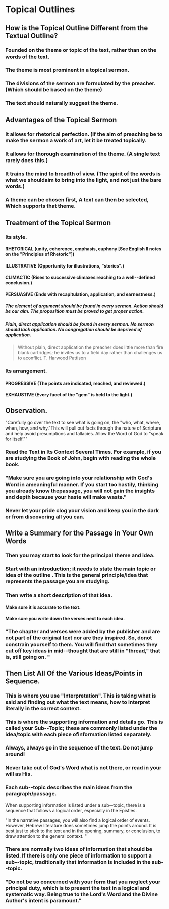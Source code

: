# Topical Outlines

## How is the Topical Outline Different from the Textual Outline?

### Founded on the theme or topic of the text, rather than on the words of the text.

### The theme is most prominent in a topical sermon.

### The divisions of the sermon are formulated by the preacher. (Which should be based on the theme)

### The text should naturally suggest the theme.

## Advantages of the Topical Sermon

### It allows for rhetorical perfection. (If the aim of preaching be to make the sermon a work of art, let it be treated topically.

### It allows for thorough examination of the theme. (A single text rarely does this.)

### It trains the mind to breadth of view. (The spirit of the words is what we shouldaim to bring into the light, and not just the bare words.)

### A theme can be chosen first, A text can then be selected, Which supports that theme.

## Treatment of the Topical Sermon

### Its style.

#### RHETORICAL (unity, coherence, emphasis, euphony \[See English II notes on the \"Principles of Rhetoric\"\])

#### ILLUSTRATIVE (Opportunity for illustrations, \"stories\".)

#### CLIMACTIC (Rises to successive climaxes reaching to a well--defined conclusion.)

#### PERSUASIVE (Ends with recapitulation, application, and earnestness.)

##### The element of argument should be found in every sermon. Action should be our aim. The proposition must be proved to get proper action.

##### Plain, direct application should be found in every sermon. No sermon should lack application. No congregation should be deprived of application.

> Without plain, direct application the preacher does little more than
> fire blank cartridges; he invites us to a field day rather than
> challenges us to aconflict. T. Harwood Pattison

### Its arrangement.

#### PROGRESSIVE (The points are indicated, reached, and reviewed.)

#### EXHAUSTIVE (Every facet of the \"gem\" is held to the light.)

## Observation.

\"Carefully go over the text to see what is going on, the \"who, what,
where, when, how, and why.\"This will pull out facts through the nature
of Scripture and help avoid presumptions and fallacies. Allow the Word
of God to \"speak for Itself.\"\"

### Read the Text in Its Context Several Times. For example, if you are studying the Book of John, begin with reading the whole book.

### \"Make sure you are going into your relationship with God\'s Word in ameaningful manner. If you start too hastily, thinking you already know thepassage, you will not gain the insights and depth because your haste will make waste.\"

### Never let your pride clog your vision and keep you in the dark or from discovering all you can.

## Write a Summary for the Passage in Your Own Words

### Then you may start to look for the principal theme and idea.

### Start with an introduction; it needs to state the main topic or idea of the outline . This is the general principle/idea that represents the passage you are studying.

### Then write a short description of that idea.

#### Make sure it is accurate to the text.

#### Make sure you write down the verses next to each idea.

### \"The chapter and verses were added by the publisher and are not part of the original text nor are they inspired. So, donot constrain yourself to them. You will find that sometimes they cut off key ideas in mid--thought that are still in \"thread,\" that is, still going on. \"

## Then List All Of the Various Ideas/Points in Sequence.

### This is where you use \"Interpretation\". This is taking what is said and finding out what the text means, how to interpret literally in the correct context.

### This is where the supporting information and details go. This is called your Sub--Topic; these are commonly listed under the idea/topic with each piece ofinformation listed separately.

### Always, always go in the sequence of the text. Do not jump around!

### Never take out of God\'s Word what is not there, or read in your will as His.

### Each sub--topic describes the main ideas from the paragraph/passage.

When supporting information is listed under a sub--topic, there is a
sequence that follows a logical order, especially in the Epistles.

\"In the narrative passages, you will also find a logical order of
events. However, Hebrew literature does sometimes jump the points
around. It is best just to stick to the text and in the opening,
summary, or conclusion, to draw attention to the general context. \"

### There are normally two ideas of information that should be listed. If there is only one piece of information to support a sub--topic, traditionally that information is included in the sub--topic.

### \"Do not be so concerned with your form that you neglect your principal duty, which is to present the text in a logical and systematic way. Being true to the Lord\'s Word and the Divine Author\'s intent is paramount.\"
